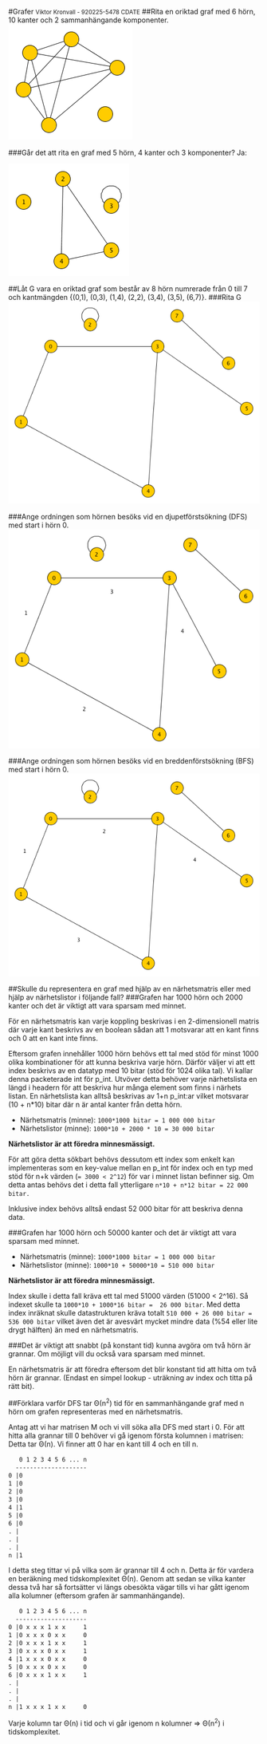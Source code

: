 #Grafer
<small>Viktor Kronvall - 920225-5478 CDATE</small>
##Rita en oriktad graf med 6 hörn, 10 kanter och 2 sammanhängande komponenter. 
![](graph1.png)

###Går det att rita en graf med 5 hörn, 4 kanter och 3 komponenter?
Ja:

![](graph2.png)

##Låt G vara en oriktad graf som består av 8 hörn numrerade från 0 till 7 och kantmängden {(0,1), (0,3), (1,4), (2,2), (3,4), (3,5), (6,7)}.
###Rita G
![](graph3.png)

###Ange ordningen som hörnen besöks vid en djupetförstsökning (DFS) med start i hörn 0.
![](dfs.png)

###Ange ordningen som hörnen besöks vid en breddenförstsökning (BFS) med start i hörn 0.
![](bfs.png)

##Skulle du representera en graf med hjälp av en närhetsmatris eller med hjälp av närhetslistor i följande fall?
###Grafen har 1000 hörn och 2000 kanter och det är viktigt att vara sparsam med minnet.

För en närhetsmatris kan varje koppling beskrivas i en 2-dimensionell matris där varje kant beskrivs av en boolean sådan att 1 motsvarar att en kant finns och 0 att en kant inte finns.

Eftersom grafen innehåller 1000 hörn behövs ett tal med stöd för minst 1000 olika kombinationer för att kunna beskriva varje hörn. Därför väljer vi att ett index beskrivs av en datatyp med 10 bitar (stöd för 1024 olika tal). Vi kallar denna packeterade int för p_int. Utvöver detta behöver varje närhetslista en längd i headern för att beskriva hur många element som finns i närhets listan. En närhetslista kan alltså beskrivas av 1+n p_int:ar vilket motsvarar (10 + n*10) bitar där n är antal kanter från detta hörn.

* Närhetsmatris (minne): `1000*1000 bitar = 1 000 000 bitar`
* Närhetslistor (minne): `1000*10 + 2000 * 10 = 30 000 bitar`

**Närhetslistor är att föredra minnesmässigt.**

För att göra detta sökbart behövs dessutom ett index som enkelt kan implementeras som en key-value mellan en p_int för index och en typ med stöd för n+k värden (`= 3000 < 2^12`) för var i minnet listan befinner sig. Om detta antas behövs det i detta fall ytterligare `n*10 + n*12 bitar = 22 000 bitar.`

Inklusive index behövs alltså endast 52 000 bitar för att beskriva denna data.

###Grafen har 1000 hörn och 50000 kanter och det är viktigt att vara sparsam med minnet.

* Närhetsmatris (minne): `1000*1000 bitar = 1 000 000 bitar`
* Närhetslistor (minne): `1000*10 + 50000*10 = 510 000 bitar`

**Närhetslistor är att föredra minnesmässigt.**

Index skulle i detta fall kräva ett tal med 51000 värden (51000 < 2^16). Så indexet skulle ta `1000*10 + 1000*16 bitar =  26 000 bitar`. Med detta index inräknat skulle datastrukturen kräva totalt `510 000 + 26 000 bitar = 536 000 bitar` vilket även det är avesvärt mycket mindre data (%54 eller lite drygt hälften) än med en närhetsmatris. 

###Det är viktigt att snabbt (på konstant tid) kunna avgöra om två hörn är grannar. Om möjligt vill du också vara sparsam med minnet.

En närhetsmatris är att föredra eftersom det blir konstant tid att hitta om två hörn är grannar. (Endast en simpel lookup - uträkning av index och titta på rätt bit).

##Förklara varför DFS tar Θ(n<sup>2</sup>) tid för en sammanhängande graf med n hörn om grafen representeras med en närhetsmatris.

Antag att vi har matrisen M och vi vill söka alla DFS med start i 0. 
För att hitta alla grannar till 0 behöver vi gå igenom första kolumnen i matrisen: Detta tar Θ(n). Vi finner att 0 har en kant till 4 och en till n.

```
   0 1 2 3 4 5 6 ... n
  --------------------
0 |0
1 |0
2 |0
3 |0
4 |1
5 |0
6 |0
. |
. |
. |
n |1
```

I detta steg tittar vi på vilka som är grannar till 4 och n. Detta är för vardera en beräkning med tidskomplexitet Θ(n). Genom att sedan se vilka kanter dessa två har så fortsätter vi längs obesökta vägar tills vi har gått igenom alla kolumner (eftersom grafen är sammanhängande).

```text
   0 1 2 3 4 5 6 ... n
  --------------------
0 |0 x x x 1 x x     1
1 |0 x x x 0 x x     0
2 |0 x x x 1 x x     1
3 |0 x x x 0 x x     1
4 |1 x x x 0 x x     0
5 |0 x x x 0 x x     0
6 |0 x x x 1 x x     1
. | 
. |
. | 
n |1 x x x 1 x x     0
```

Varje kolumn tar Θ(n) i tid och vi går igenom n kolumner => Θ(n<sup>2</sup>) i tidskomplexitet. 